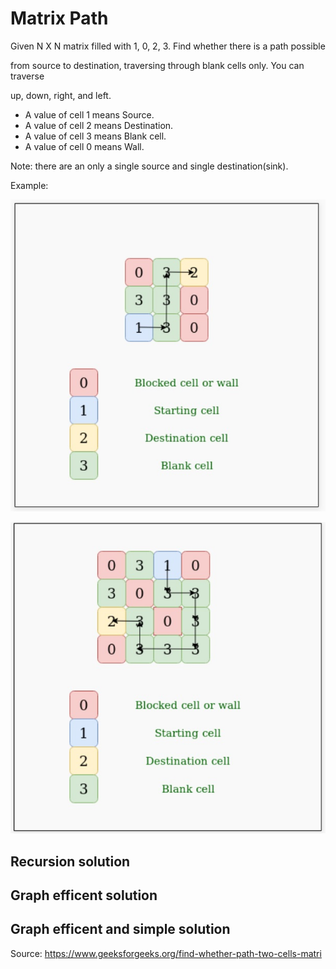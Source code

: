 # Matrix Path

Given N X N matrix filled with 1, 0, 2, 3. Find whether there is a path possible 

from source to destination, traversing through blank cells only. You can traverse 

up, down, right, and left. 

* A value of cell 1 means Source.
* A value of cell 2 means Destination.
* A value of cell 3 means Blank cell.
* A value of cell 0 means Wall.

Note: there are an only a single source and single destination(sink). 

Example:

<p align="center">
  <img src="Example-01.jpg">
</p>

<p align="center">
  <img src="Example-02.jpg">
</p>

## Recursion solution

## Graph efficent solution

## Graph efficent and simple solution

Source: https://www.geeksforgeeks.org/find-whether-path-two-cells-matri

